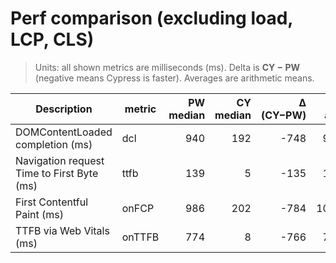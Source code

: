 # Perf comparison (excluding load, LCP, CLS)

> Units: all shown metrics are milliseconds (ms). Delta is **CY − PW** (negative means Cypress is faster). Averages are arithmetic means.

| Description | metric | PW median | CY median | Δ (CY−PW) | PW avg | CY avg | PW p90 | CY p90 |
|---|---|---:|---:|---:|---:|---:|---:|---:|
| DOMContentLoaded completion (ms) | dcl | 940 | 192 | -748 | 966 | 208 | 1005 | 239 |
| Navigation request Time to First Byte (ms) | ttfb | 139 | 5 | -135 | 143 | 6 | 163 | 7 |
| First Contentful Paint (ms) | onFCP | 986 | 202 | -784 | 1011 | 217 | 1044 | 248 |
| TTFB via Web Vitals (ms) | onTTFB | 774 | 8 | -766 | 797 | 15 | 831 | 10 |
